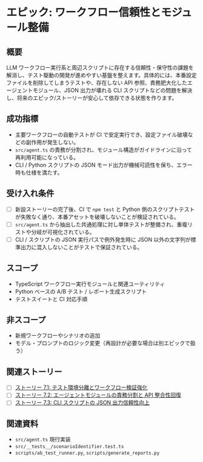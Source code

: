 # エピック: ワークフロー信頼性とモジュール整備

## 概要
LLM ワークフロー実行系と周辺スクリプトに存在する信頼性・保守性の課題を解消し、テスト駆動の開発が進めやすい基盤を整えます。具体的には、本番設定ファイルを削除してしまうテストや、存在しない API 参照、責務肥大化したエージェントモジュール、JSON 出力が壊れる CLI スクリプトなどの問題を解決し、将来のエピック/ストーリーが安心して依存できる状態を作ります。

## 成功指標
- 主要ワークフローの自動テストが CI で安定実行でき、設定ファイル破壊などの副作用が発生しない。
- `src/agent.ts` の責務が分割され、モジュール構造がガイドラインに沿って再利用可能になっている。
- CLI / Python スクリプトの JSON モード出力が機械可読性を保ち、エラー時も仕様を満たす。

## 受け入れ条件
- [ ] 新設ストーリーの完了後、CI で `npm test` と Python 側のスクリプトテストが失敗なく通り、本番アセットを破壊しないことが検証されている。
- [ ] `src/agent.ts` から抽出した共通処理に対し単体テストが整備され、重複リストや分岐が可視化されている。
- [ ] CLI / スクリプトの JSON 実行パスで例外発生時に JSON 以外の文字列が標準出力に混入しないことがテストで保証されている。

## スコープ
- TypeScript ワークフロー実行モジュールと関連ユーティリティ
- Python ベースの A/B テスト / レポート生成スクリプト
- テストスイートと CI 対応手順

## 非スコープ
- 新規ワークフローやシナリオの追加
- モデル・プロンプトのロジック変更（再設計が必要な場合は別エピックで扱う）

## 関連ストーリー
* [ ] [ストーリー 7.1: テスト環境分離とワークフロー検証強化](story_7_1_test_isolation_and_workflow_validation.md)
* [ ] [ストーリー 7.2: エージェントモジュールの責務分割と API 整合性回復](story_7_2_agent_modularity_and_api_alignment.md)
* [ ] [ストーリー 7.3: CLI スクリプトの JSON 出力信頼性向上](story_7_3_cli_json_output_reliability.md)

## 関連資料
- `src/agent.ts` 現行実装
- `src/__tests__/scenarioIdentifier.test.ts`
- `scripts/ab_test_runner.py`, `scripts/generate_reports.py`
